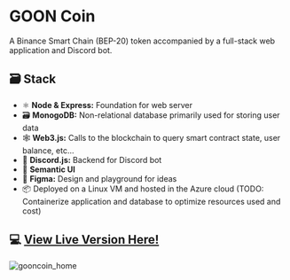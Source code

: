 # GOON Coin
A Binance Smart Chain (BEP-20) token accompanied by a full-stack web application and Discord bot.

## 🗃️ Stack
- ⚛️ **Node & Express:** Foundation for web server
- 🗃 **MonogoDB:** Non-relational database primarily used for storing user data
- 🕸  **Web3.js:** Calls to the blockchain to query smart contract state, user balance, etc...
- 💬 **Discord.js:** Backend for Discord bot
- 💨 **Semantic UI**
- 🎨 **Figma:** Design and playground for ideas
- 📦 Deployed on a Linux VM and hosted in the Azure cloud (TODO: Containerize application and database to optimize resources used and cost)

## 💻 [View Live Version Here!](https://gooncoin.maxlareau.com)

![gooncoin_home](https://user-images.githubusercontent.com/23141894/157070921-f5077eca-c15e-4939-bda0-1272c8a7f51c.png)
